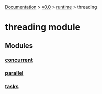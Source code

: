 [Documentation](/docs/documentation.md) >
 [v0.0](/docs/0.0/version.md) >
  [runtime](/docs/0.0/runtime/module.md) >
   threading

# threading module

## Modules

### [concurrent](concurrent/module.md)
### [parallel](parallel/module.md)
### [tasks](tasks/module.md)
